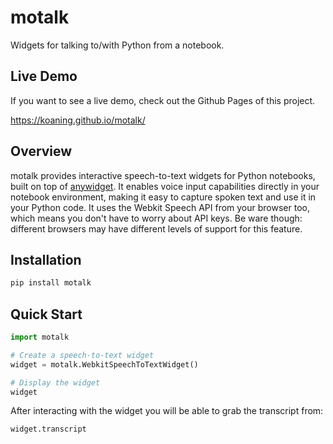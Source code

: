 # motalk

Widgets for talking to/with Python from a notebook.

## Live Demo

If you want to see a live demo, check out the Github Pages of this project. 

https://koaning.github.io/motalk/

## Overview

motalk provides interactive speech-to-text widgets for Python notebooks, built on top of [anywidget](https://anywidget.dev/). It enables voice input capabilities directly in your notebook environment, making it easy to capture spoken text and use it in your Python code. It uses the Webkit Speech API from your browser too, which means you don't have to worry about API keys. Be ware though: different browsers may have different levels of support for this feature.

## Installation

```bash
pip install motalk
```

## Quick Start

```python
import motalk

# Create a speech-to-text widget
widget = motalk.WebkitSpeechToTextWidget()

# Display the widget
widget
```

After interacting with the widget you will be able to grab the transcript from:

```
widget.transcript
```
